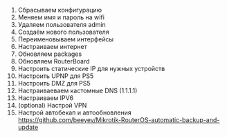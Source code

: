1. Сбрасываем конфигурацию
2. Меняем имя и пароль на wifi
3. Удаляем пользователя admin
4. Создаём нового пользователя
5. Переименовываем интерфейсы
6. Настраиваем интернет
7. Обновляем packages
8. Обновляем RouterBoard
9. Настроить статические IP для нужных устройств
10. Настроить UPNP для PS5
11. Настроить DMZ для PS5
12. Настраиваеваем кастомные DNS (1.1.1.1)
13. Настраиваем IPV6
14. (optional) Настрой VPN
15. Настрой автобекап и автообновления https://github.com/beeyev/Mikrotik-RouterOS-automatic-backup-and-update
